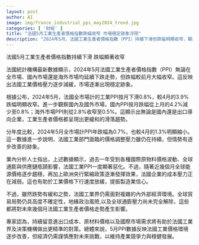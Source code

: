 ```yaml
---
layout: post
author: AI
image: img/france_industrial_ppi_may2024_trend.jpg
categories: [ '財經' ]
title: "法國5月工業生產者價格指數跌幅收窄 市場穩定跡象浮現"
description: "2024年5月，法國工業生產者價格指數（PPI）持續下滑但跌幅明顯收窄，顯示法國工業價格壓力減緩，市場逐漸穩定。按月全市場PPI下跌0.8%，較4月跌幅縮小。國內與海外市場價格指數也均出現較上月更緩步的下跌。全年同比跌幅亦收斂，反映企業成本壓力趨緩。儘管如此，外部經濟環境尚不明朗，未來數月PPI仍受國際原料、能源、市場需求及地緣政治等因素影響，法國產業需警覺調整策略保持競爭力。"
---
```

法國5月工業生產者價格指數持續下滑 跌幅顯著收窄

法國統計機構最新數據顯示，2024年5月法國工業生產者價格指數（PPI）無論在全市場、國內市場還是海外市場均延續下跌走勢，但跌幅較前月大幅收窄。這反映出法國工業價格壓力逐步減緩，市場逐漸出現穩定跡象。

根據公布，2024年5月，法國全市場計的工業PPI按月下滑0.8%，較4月的3.9%跌幅明顯收窄。進一步觀察國內及國外市場，國內PPI按月跌幅從上月的4.2%減少至0.8%；海外市場PPI則從2.8%收窄至0.5%。這顯示出無論是國內還是出口導向企業，工業生產者價格都呈現出更緩和的滑落趨勢。

分年度比較，2024年5月全市場計PPI年跌幅為0.7%，也較4月的1.3%明顯縮小。這一數據進一步說明，法國工業部門面臨的價格調整壓力雖仍在持續，但情勢有逐步改善的跡象。

業內分析人士指出，上述數據顯示，過去一年受到各種國際原物料價格波動、全球通膨與供應鏈瓶頸影響，法國工業PPI一度顯著惡化。不過，隨著近幾個月全球能源價格逐步趨穩，再加上歐洲央行緊縮政策逐漸發揮效果，法國企業的成本壓力正在減弱。這也有助於工業價格下行速度放緩，提振製造業信心。

不過，雖然跌勢有緩和之勢，法國工業界仍需面對複雜的內外部經濟環境。全球貿易局勢仍具高度不確定性，地緣政治風險,以及全球通膨壓力尚未完全解除，這些都將對未來幾個月法國工業生產者價格走勢產生影響。

專家認為，持續留意進出口成本、原材料價格以及國際市場需求將有助於法國工業界及決策機構做出更精準的對策。總體來說，5月PPI數據反映法國工業價格環境逐步改善，但經濟仍需謹慎應對未來挑戰，以維持產業競爭力與穩健發展。